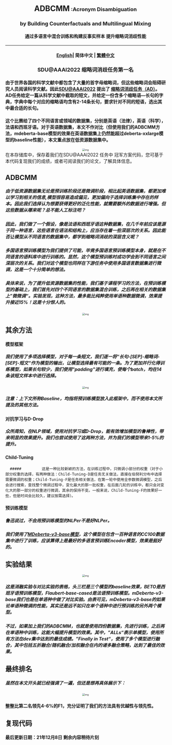 <h3 align="center">
    <big><big><strong>ADBCMM</strong></big></big>  :Acronym Disambiguation
</h3>
<h3 align="center">
by Building Counterfactuals and Multilingual Mixing
</h3>
<h4 align="center">
    通过多语言中混合训练和构建反事实样本 提升缩略词消歧性能
</h4>
<hr>

<h4 align="center">
    <p>
        <a href="https://github.com/WENGSYX/ADBCMM/blob/master/README_en.md">English</a>|
        <b>简体中文</b> |
        <a href="https://github.com/WENGSYX/ADBCMM/blob/master/README_zh-hant.md">繁體中文</a>
    <p>
</h4>

<h3 align="center">
    <p>SDU@AAAI2022 缩略词消歧任务第一名</p></h3>


####                由于世界各国的科学文献中都包含了大量的首字母缩略词，但这些缩略词会阻碍研究人员阅读科学文献。因此[SDU@AAAI2022](https://sites.google.com/view/sdu-aaai22/) 提出了 [缩略词消歧任务（AD）](https://competitions.codalab.org/competitions/34899)。AD任务给定一篇从科学文献中截取的短文，并给定一份含多个缩略语—长句的字典，字典中每个对应的缩略语均含有2-14条长句，要求针对不同的短语，选出其中最合适的长句。

####               这个比赛给了四个不同语言或领域的数据集，分别是英语（法律），英语（科学），法语和西班牙语。对于英语数据集，本文不作对比（但使用我们的ADBCMM方法，mdeberta-base模型的效果在英语数据集上仍然能超过deberta-xxlarge模型的baseline性能），本文重点放在低资源数据集中。

<center><img src="img/1.png" alt="img" style="zoom:50%;" /></center



####        在本存储库中，保存着我们在SDU@AAAI2022 任务中 冠军方案代码，您可基于本代码复现我们的成绩，或者可阅读我们的论文，了解具体信息。



## ADBCMM

#####         由于低资源数据集无论是预训练阶段还是微调阶段，相比起英语数据集，都更加难以学习到相关的信息,模型很容易造成偏见，更加偏向于选择训练集中存在的样本。因此我们选择认为想要获得更好的泛化性能，就需要额外的数据进行增强。但这些数据从哪来呢？总不能人工标注吧？

#####         因此，我们做了一个假设，像是法语和西班牙语这种数据集，在几千年前应该是源于同一种语言，这些语言在语法和结构上，应当存在着一些深层次的关系。因此能否让模型从不同语言的数据集中，都学到缩略词消歧的深层含义呢？

#####         多国语言预训练模型为我们提供了可能，毕竟多国语言预训练模型本身，就是在不同语言的语料库中进行训练的。显然，这个模型预训练时成功学会到不同语言之间深层次的关系。我们对这个模型也同样在下游任务中使用多国语言数据集进行微调，这是一个十分简单的想法。

#####                 具体来说，为了提升低资源数据集的性能，我们基于课程学习的方法，在预训练模型的基础上，我们首先对四个不同语言的数据集混合训练，之后再在相关的数据集上”微微调“。实验发现，这种方法，最多能比纯粹使用单语种数据微调，效果提升接近15%！这是十分惊人的。

<center><img src="img/3.png" alt="img" style="zoom:50%;" /></center>







## 其余方法



#### 模型框架

#####                 我们使用了多项选择模型，对于每一条短文，我们逐一将“长句-[SEP]-缩略词-[SEP]-短文“作为模型的输出，让模型选择最有可能的一条。为了更加并行化得训练模型，如果长句较少，我们使用"padding"进行填充，使每个batch，均在14条该短文样本中进行选择。

<center><img src="img/2.png" alt="img" style="zoom:50%;" /></center>

 ##### 注意：上下文所称Baseline，均指将预训练模型放入此框架中，而不使用本文所提及的其他方法。



#### 对抗学习与D-Drop

#####         众所周知，在NLP领域，使用对抗学习或D-Drop，能有效增加模型的鲁棒性，带来明显的效果提升。我们也尝试使用了这两种方法，并为我们的模型带来1-5%的提升。



#### Child-Tuning

      #####         这是一种比较新颖的方法，在训练过程中，只微调小部分的权重（对于小部分权重的选择，有两种做法：Child-Tuning-D是任务无关做法，直接在伯努利分布中选择需要微调的权重；Child-Tuning-F是任务相关做法，在第一轮中使用全参数微调模型，之后会进行搜索，查找整个微调过程中，变化最大的那一批权重，在后面几轮的训练中，都只会对变化大的那一部分的权重进行微调，其余的保持不变。一般来说，Child-Tuning-F的效果好一些，但是时间会比较久，建议按需选择）。



#### 预训练模型

#####          鲁迅说过，不会用预训练模型的NLPer不是好NLPer。

#####          我们使用了[MDeberta-v3-base模型](https://huggingface.co/microsoft/mdeberta-v3-base)，这个模型在包含一百种语言的CC100数据集中进行了训练，应该算得上是最好的多语言预训练Encoder模型，效果是挺好的。



## 实验结果

<center><img src="img/4.png" alt="img" style="zoom:50%;" /></center>

#####         这是消融实验与对比实验的表格，头三栏是三个模型的baseline效果，BETO是西班牙语预训练模型，Flaubert-base-cased是法语预训练模型。mDeberta-v3-base我们也是在单语种中做了对比实验。由表可见，mDeberta-v3-base的如果论单语种微调的性能，其实还是远不如只在单个语种中进行预训练的另外两个模型。

#####         不过，如果加上我们的ADBCMM，也就是使用四份数据集，先进行训练，之后再在单语种中训练，这能大幅提升模型的效果。其中，”ALLs“表示单模型，使用所有方法在dev集中达到的最佳成绩。”Finally in Test“，使用了多个模型进行融合，其中包括五折融合/随机融合/加权融合在内的诸多融合策略，达到了最佳的效果。



## 最终排名

##### 虽然在本文开头就已经强调了一遍，但还是想再具体展示下：

<center><img src="img/5.png" alt="img" style="zoom:50%;" /></center>

#### 整整比第二名领先4-6%的F1，充分证明了我们的方法具有优越性与领先性。





## 复现代码

#### 最后更新日期：21年12月8日  剩余内容稍待片刻

